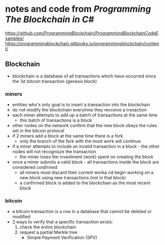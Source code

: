 # notes and code from _Programming The Blockchain in C#_

<https://github.com/ProgrammingBlockchain/ProgrammingBlockchainCodeExamples/>
<https://programmingblockchain.gitbooks.io/programmingblockchain/content/>

## Blockchain

- blockchain is a database of all transactions which have
  occurred since the 1st bitcoin transaction (genesis block)

### miners

- entities who's only goal is to insert a transaction into the
  blockchain
- do not modify the blockchain everytime they revceive a
  trsnaction
- each miner attempts to add up a batch of transactions at the
  same time
  - this batch of transactions is a block
- other nodes on the network confirm that the new block obeys
  the rules set in the bitcoin protocol
- if 2 miners add a block at the same time there is a fork
  - only the branch of the fork with the most work will continue
- if a miner attempts to include an invalid transaction in a
  block - the other nodes will not recognisze the transaction
  - the miner loses the investment (work) spent on creating the
    block
- once a miner submits a valid block - all transactions inside
  the block are considered _confirmed_
  - all miners must discard their current worka nd begin working
    on a new block using new transactions (not in that block)
  - a confirmed block is added to the blockchain as the most
    recent block

### bitcoin

- a bitcoin transaction is a row in a database that cannot be
  deleted or modified
- 2 ways to verify that a specific transaction exists:
  1. check the entire blockchain
  2. request a partial Merkle tree
     - Simple Payment Verification (SPV)